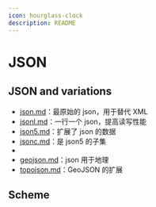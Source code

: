 ```yaml
---
icon: hourglass-clock
description: README
---
```


# JSON

## JSON and variations

* [json.md](json.md "mention")：最原始的 json，用于替代 XML
* [jsonl.md](jsonl.md "mention")：一行一个 json，提高读写性能
* [json5.md](json5.md "mention")：扩展了 json 的数据
* [jsonc.md](jsonc.md "mention")：是 json5 的子集
*
* [geojson.md](geojson.md "mention")：json 用于地理
* [topojson.md](topojson.md "mention")：GeoJSON 的扩展

## Scheme

